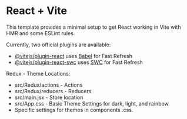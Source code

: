 # React + Vite

This template provides a minimal setup to get React working in Vite with HMR and some ESLint rules.

Currently, two official plugins are available:

- [@vitejs/plugin-react](https://github.com/vitejs/vite-plugin-react/blob/main/packages/plugin-react/README.md) uses [Babel](https://babeljs.io/) for Fast Refresh
- [@vitejs/plugin-react-swc](https://github.com/vitejs/vite-plugin-react-swc) uses [SWC](https://swc.rs/) for Fast Refresh

Redux - Theme Locations:

- src/Redux/actions - Actions
- src/Redux/reducers - Reducers
- src/main.jsx - Store location
- src/App.css - Basic Theme Settings for dark, light, and rainbow.
- Specific settings for themes in components .css.
